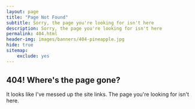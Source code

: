 ```yaml
---
layout: page
title: "Page Not Found"
subtitle: Sorry, the page you're looking for isn't here
description: Sorry, the page you're looking for isn't here
permalink: 404.html
header-img: images/banners/404-pineapple.jpg
hide: true
sitemap:
    exclude: yes
---
```


## 404! Where's the page gone?

It looks like I've messed up the site links. The page you're looking for isn't here.
